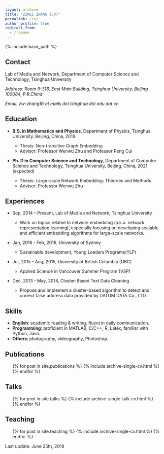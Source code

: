```yaml
---
layout: archive
title: "ZIWEI ZHANG (CV)"
permalink: /cv/
author_profile: true
redirect_from:
  - /resume
---
```


{% include base_path %}

Contact
-----
Lab of Media and Network, Department of Computer Science and Technology, Tsinghua University

_Address: Room 9-316, East Main Building, Tsinghua University, Beijing 100084, P.R.China_

_Email: zw-zhang16 at mails dot tsinghua dot edu dot cn_

Education
-----
* **B.S. in Mathematics and Physics**, Department of Physics, Tsinghua University, Beijing, China, 2016
  * Thesis: Non-transitive Graph Embedding
  * Advisor: Professor Wenwu Zhu and Professor Peng Cui
  
* **Ph. D in Computer Science and Technology**, Department of Computer Science and Technology, Tsinghua University, Beijing, China, 2021 (expected)
  * Thesis: Large-scale Network Embedding: Theories and Methods
  * Advisor: Professor Wenwu Zhu
  
Experiences
-----
* Sep, 2014 – Present, Lab of Media and Network, Tsinghua University
  * Work on topics related to network embedding (a.k.a. network representation learning), especially focusing on developing scalable and efficient embedding algorithms for large-scale networks.

* Jan, 2016 - Feb, 2016, University of Sydney
  * Sustainable development, Young Leaders Programs(YLP)
  
* Jul, 2015 - Aug, 2015, University of British Columbia (UBC)
  * Applied Science in Vancouver Summer Program (VSP)
  
* Dec, 2013 - May, 2014, Cluster-Based Text Data Cleaning                            
  * Propose and implement a cluster-based algorithm to detect and correct false address data provided by DATUM DATA Co., LTD.
  
Skills
-----
* **English**: academic reading & writing, fluent in daily communication.
* **Programming**: proficient in MATLAB, C/C++, R, Latex, familiar with Python, Java. 
* **Others**: photography, videography, Photoshop.

Publications
-----
  <ul>{% for post in site.publications %}
    {% include archive-single-cv.html %}
  {% endfor %}</ul>
  
Talks
-----
  <ul>{% for post in site.talks %}
    {% include archive-single-talk-cv.html %}
  {% endfor %}</ul>
  
Teaching
-----
  <ul>{% for post in site.teaching %}
    {% include archive-single-cv.html %}
  {% endfor %}</ul>

  
Last update: June 25th, 2018

